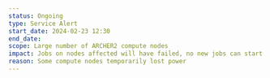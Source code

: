 ```yaml
---
status: Ongoing
type: Service Alert
start_date: 2024-02-23 12:30
end_date: 
scope: Large number of ARCHER2 compute nodes
impact: Jobs on nodes affected will have failed, no new jobs can start while the scope is assessed further
reason: Some compute nodes temporarily lost power
---
```

